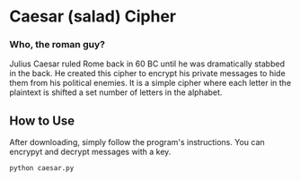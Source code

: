 # Caesar (salad) Cipher
### Who, the roman guy?
Julius Caesar ruled Rome back in 60 BC until he was dramatically stabbed in the back.  He created this cipher to encrypt his private messages to hide them from his political enemies.  It is a simple cipher where each letter in the plaintext is shifted a set number of letters in the alphabet.

## How to Use
After downloading, simply follow the program's instructions.  You can encrypyt and decrypt messages with a key.

```
python caesar.py
```
